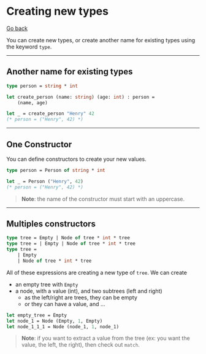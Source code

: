 # Creating new types

[Go back](../index.md#intermediary-concepts)

You can create new types, or create another name for existing types using the keyword `type`.

<hr class="sl">

## Another name for existing types

```ocaml
type person = string * int
```

```ocaml
let create_person (name: string) (age: int) : person =
    (name, age)

let _ = create_person "Henry" 42 
(* person = ("Henry", 42) *)
```

<hr class="sr">

## One Constructor

You can define constructors to create your new values.

```ocaml
type person = Person of string * int
```

```ocaml
let _ = Person ("Henry", 42)
(* person = ("Henry", 42) *)
```

> **Note**: the name of the constructor must start with an uppercase.

<hr class="sl">

## Multiples constructors

```ocaml
type tree = Empty | Node of tree * int * tree
type tree = | Empty | Node of tree * int * tree
type tree =
    | Empty
    | Node of tree * int * tree
```

All of these expressions are creating a new type of `tree`. We can create

* an empty tree with `Empty`
* a node, with a value (int), and two subtrees (left and right)
    * as the left/right are trees, they can be empty
    * or they can have a value, and ...

```ocaml
let empty_tree = Empty
let node_1 = Node (Empty, 1, Empty)
let node_1_1_1 = Node (node_1, 1, node_1)
```

> **Note**: if you want to extract a value from the tree (ex: you want the value, the left, the right), then check out `match`.